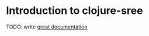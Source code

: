 # Introduction to clojure-sree

TODO: write [great documentation](http://jacobian.org/writing/what-to-write/)
